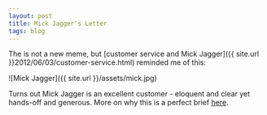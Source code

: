 ```yaml
---
layout: post
title: Mick Jagger's Letter
tags: blog
---
```

The is not a new meme, but [customer service and Mick Jagger]({{ site.url }}2012/06/03/customer-service.html) reminded me of this:

![Mick Jagger]({{ site.url }}/assets/mick.jpg)

Turns out Mick Jagger is an excellent customer - eloquent and clear yet hands-off and generous.   More on why this is a perfect brief [here](http://www.nocturnaldesign.com/blog/?p=577).
